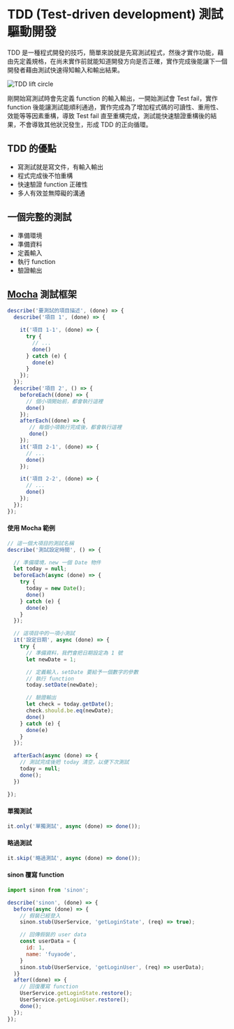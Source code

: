 # TDD (Test-driven development) 測試驅動開發
  TDD 是一種程式開發的技巧，簡單來說就是先寫測試程式，然後才實作功能，藉由先定義規格，在尚未實作前就能知道開發方向是否正確，實作完成後能讓下一個開發者藉由測試快速得知輸入和輸出結果。

  ![TDD lift circle](http://www.agilenutshell.com/assets/test-driven-development/tdd-circle-of-life.png)

  剛開始寫測試時會先定義 function 的輸入輸出，一開始測試會 Test fail，實作 function 後能讓測試能順利通過，實作完成為了增加程式碼的可讀性、重用性、效能等等因素重構，導致 Test fail 直至重構完成，測試能快速驗證重構後的結果，不會導致其他狀況發生，形成 TDD 的正向循環。

## TDD 的優點
* 寫測試就是寫文件，有輸入輸出
* 程式完成後不怕重構
* 快速驗證 function 正確性
* 多人有效並無障礙的溝通

## 一個完整的測試
* 準備環境
* 準備資料
* 定義輸入
* 執行 function
* 驗證輸出  

## [Mocha](https://mochajs.org/) 測試框架

```javascript
describe('要測試的項目描述', (done) => {
  describe('項目 1', (done) => {

    it('項目 1-1', (done) => {
      try {
        // ...
        done()
      } catch (e) {
        done(e)
      }
    });
  });
  describe('項目 2', () => {
    beforeEach((done) => {
      // 個小項開始前，都會執行這裡
      done()
    });
    afterEach((done) => {
       // 每個小項執行完成後，都會執行這裡
       done()
    });
    it('項目 2-1', (done) => {
      // ...
      done()
    });

    it('項目 2-2', (done) => {
      // ...
      done()
    });
  });
});
```


#### 使用 Mocha 範例
```javascript
// 這一個大項目的測試名稱
describe('測試設定時間', () => {

  // 準備環境，new 一個 Date 物件
  let today = null;
  beforeEach(async (done) => {
    try {
      today = new Date();
      done()
    } catch (e) {
      done(e)
    }
  });

  // 這項目中的一項小測試
  it('設定日期', async (done) => {
    try {
      // 準備資料，我們會把日期設定為 1 號
      let newDate = 1;

      // 定義輸入，setDate 要給予一個數字的參數
      // 執行 function
      today.setDate(newDate);

      // 驗證輸出
      let check = today.getDate();
      check.should.be.eq(newDate);
      done()
    } catch (e) {
      done(e)
    }
  });

  afterEach(async (done) => {
    // 測試完成後把 today 清空，以便下次測試
    today = null;
    done();
  })

});
```

#### 單獨測試
```javascript
it.only('單獨測試', async (done) => done());
```

#### 略過測試
```javascript
it.skip('略過測試', async (done) => done());
```

#### sinon 覆寫 function
```javascript
import sinon from 'sinon';

describe('sinon', (done) => {
  before(async (done) => {
    // 假裝已經登入
    sinon.stub(UserService, 'getLoginState', (req) => true);

    // 回傳假裝的 user data
    const userData = {
      id: 1,
      name: 'fuyaode',
    }
    sinon.stub(UserService, 'getLoginUser', (req) => userData);
  )}
  after((done) => {
    // 回復覆寫 function
    UserService.getLoginState.restore();
    UserService.getLoginUser.restore();
    done();
  });
});
```
